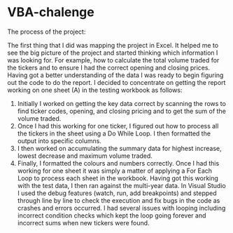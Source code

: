 # VBA-chalenge
The process of the project:

The first thing that I did was mapping the project in Excel. It helped me to see the big picture of the project and started thinking which information I was looking for. For example, how to calculate the total volume traded for the tickers and to ensure I had the correct opening and closing prices. Having got a better understanding of the data I was ready to begin figuring out the code to do the report.
I decided to concentrate on getting the report working on one sheet (A) in the testing workbook as follows:
1.	Initially I worked on getting the key data correct by scanning the rows to find ticker codes, opening, and closing pricing and to get the sum of the volume traded.
2.	Once I had this working for one ticker, I figured out how to process all the tickers in the sheet using a Do While Loop. I then formatted the output into specific columns. 
3.	I then worked on accumulating the summary data for highest increase, lowest decrease and maximum volume traded. 
4.	Finally, I formatted the colours and numbers correctly.
Once I had this working for one sheet it was simply a matter of applying a For Each Loop to process each sheet in the workbook. Having got this working with the test data, I then ran against the multi-year data.
In Visual Studio I used the debug features (watch, run, add breakpoints) and stepped through line by line to check the execution and fix bugs in the code as crashes and errors occurred. I had several issues with looping including incorrect condition checks which kept the loop going forever and incorrect sums when new tickers were found. 
